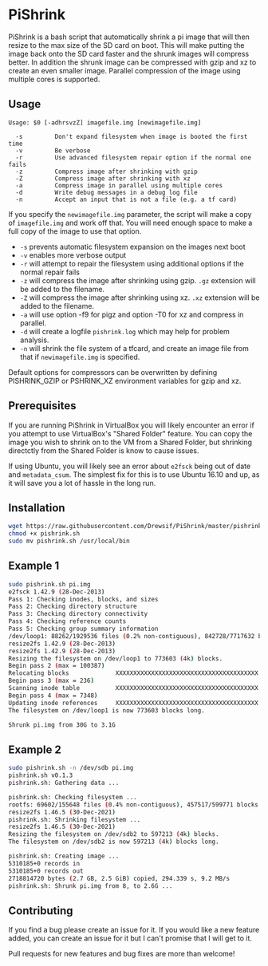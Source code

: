 
# PiShrink #

PiShrink is a bash script that automatically shrink a pi image that will then resize to the max size of the SD card on boot. This will make putting the image back onto the SD card faster and the shrunk images will compress better.
In addition the shrunk image can be compressed with gzip and xz to create an even smaller image. Parallel compression of the image
using multiple cores is supported.

## Usage ##

```
Usage: $0 [-adhrsvzZ] imagefile.img [newimagefile.img]

  -s         Don't expand filesystem when image is booted the first time
  -v         Be verbose
  -r         Use advanced filesystem repair option if the normal one fails
  -z         Compress image after shrinking with gzip
  -Z         Compress image after shrinking with xz
  -a         Compress image in parallel using multiple cores
  -d         Write debug messages in a debug log file
  -n         Accept an input that is not a file (e.g. a tf card)
```

If you specify the `newimagefile.img` parameter, the script will make a copy of `imagefile.img` and work off that. You will need enough space to make a full copy of the image to use that option.

* `-s` prevents automatic filesystem expansion on the images next boot
* `-v` enables more verbose output
* `-r` will attempt to repair the filesystem using additional options if the normal repair fails
* `-z` will compress the image after shrinking using gzip. `.gz` extension will be added to the filename.
* `-Z` will compress the image after shrinking using xz. `.xz` extension will be added to the filename.
* `-a` will use option -f9 for pigz and option -T0 for xz and compress in parallel.
* `-d` will create a logfile `pishrink.log` which may help for problem analysis.
* `-n` will shrink the file system of a tfcard, and create an image file from that if `newimagefile.img` is specified.

Default options for compressors can be overwritten by defining PISHRINK_GZIP or PSHRINK_XZ environment variables for gzip and xz.

## Prerequisites ##

If you are running PiShrink in VirtualBox you will likely encounter an error if you
attempt to use VirtualBox's "Shared Folder" feature. You can copy the image you wish to
shrink on to the VM from a Shared Folder, but shrinking directctly from the Shared Folder
is know to cause issues.

If using Ubuntu, you will likely see an error about `e2fsck` being out of date and `metadata_csum`. The simplest fix for this is to use Ubuntu 16.10 and up, as it will save you a lot of hassle in the long run.

## Installation ##

```bash
wget https://raw.githubusercontent.com/Drewsif/PiShrink/master/pishrink.sh
chmod +x pishrink.sh
sudo mv pishrink.sh /usr/local/bin
```

## Example 1 ##

```bash
sudo pishrink.sh pi.img
e2fsck 1.42.9 (28-Dec-2013)
Pass 1: Checking inodes, blocks, and sizes
Pass 2: Checking directory structure
Pass 3: Checking directory connectivity
Pass 4: Checking reference counts
Pass 5: Checking group summary information
/dev/loop1: 88262/1929536 files (0.2% non-contiguous), 842728/7717632 blocks
resize2fs 1.42.9 (28-Dec-2013)
resize2fs 1.42.9 (28-Dec-2013)
Resizing the filesystem on /dev/loop1 to 773603 (4k) blocks.
Begin pass 2 (max = 100387)
Relocating blocks             XXXXXXXXXXXXXXXXXXXXXXXXXXXXXXXXXXXXXXXX
Begin pass 3 (max = 236)
Scanning inode table          XXXXXXXXXXXXXXXXXXXXXXXXXXXXXXXXXXXXXXXX
Begin pass 4 (max = 7348)
Updating inode references     XXXXXXXXXXXXXXXXXXXXXXXXXXXXXXXXXXXXXXXX
The filesystem on /dev/loop1 is now 773603 blocks long.

Shrunk pi.img from 30G to 3.1G
```

## Example 2 ##

```bash
sudo pishrink.sh -n /dev/sdb pi.img
pishrink.sh v0.1.3
pishrink.sh: Gathering data ...

pishrink.sh: Checking filesystem ...
rootfs: 69602/155648 files (0.4% non-contiguous), 457517/599771 blocks
resize2fs 1.46.5 (30-Dec-2021)
pishrink.sh: Shrinking filesystem ...
resize2fs 1.46.5 (30-Dec-2021)
Resizing the filesystem on /dev/sdb2 to 597213 (4k) blocks.
The filesystem on /dev/sdb2 is now 597213 (4k) blocks long.

pishrink.sh: Creating image ...
5310185+0 records in
5310185+0 records out
2718814720 bytes (2.7 GB, 2.5 GiB) copied, 294.339 s, 9.2 MB/s
pishrink.sh: Shrunk pi.img from 8, to 2.6G ...
```

## Contributing ##

If you find a bug please create an issue for it. If you would like a new feature added, you can create an issue for it but I can't promise that I will get to it.

Pull requests for new features and bug fixes are more than welcome!
